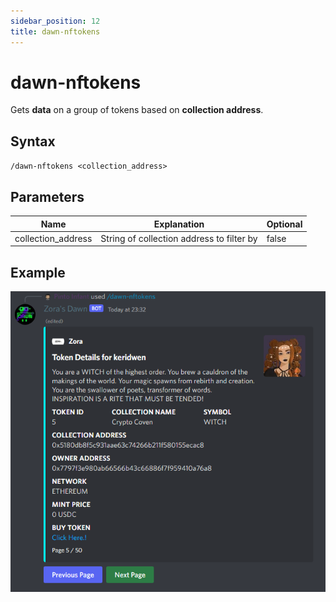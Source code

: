 ```yaml
---
sidebar_position: 12
title: dawn-nftokens
---
```


# dawn-nftokens

Gets **data** on a group of tokens based on **collection address**.

## Syntax

`/dawn-nftokens <collection_address>`

## Parameters

| Name               | Explanation                               | Optional     |
| ------------------ | ----------------------------------------- | ------------ |
| collection_address | String of collection address to filter by | false        |

## Example
![Example Here](./img/nftokens.png)
